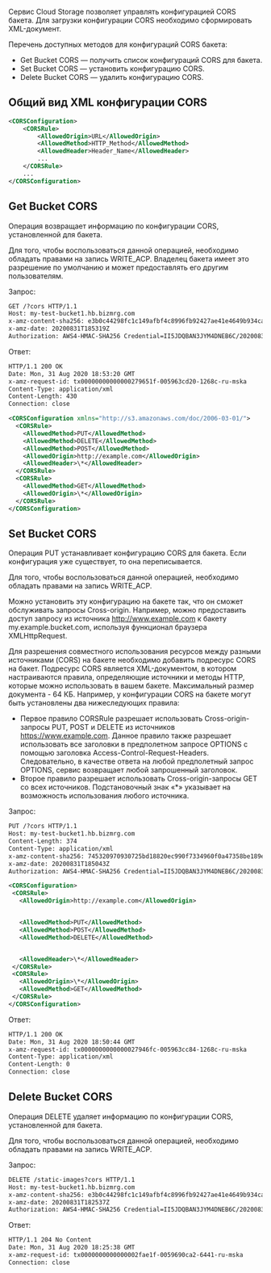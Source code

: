 Сервис Cloud Storage позволяет управлять конфигурацией CORS бакета. Для загрузки конфигурации CORS необходимо сформировать XML-документ.

Перечень доступных методов для конфигураций CORS бакета:

- Get Bucket CORS — получить список конфигураций CORS для бакета.
- Set Bucket CORS — установить конфигурацию CORS.
- Delete Bucket CORS — удалить конфигурацию CORS.

## Общий вид XML конфигурации CORS

```xml
<CORSConfiguration>
    <CORSRule>
        <AllowedOrigin>URL</AllowedOrigin>
        <AllowedMethod>HTTP_Method</AllowedMethod>
        <AllowedHeader>Header_Name</AllowedHeader>
        ...
    </CORSRule>
    ...
</CORSConfiguration>
```

## Get Bucket CORS

Операция возвращает информацию по конфигурации CORS, установленной для бакета.

Для того, чтобы воспользоваться данной операцией, необходимо обладать правами на запись WRITE_ACP. Владелец бакета имеет это разрешение по умолчанию и может предоставлять его другим пользователям.

Запрос:

```xml
GET /?cors HTTP/1.1
Host: my-test-bucket1.hb.bizmrg.com
x-amz-content-sha256: e3b0c44298fc1c149afbf4c8996fb92427ae41e4649b934ca495991b7852b855
x-amz-date: 20200831T185319Z
Authorization: AWS4-HMAC-SHA256 Credential=II5JDQBAN3JYM4DNEB6C/20200831/ru-msk/s3/aws4_request,SignedHeaders=host;x-amz-content-sha256;x-amz-date,Signature=f7d7879992a9f3a06ddacd59e53ac318e99b2ed6230692b30099739e34469a91
```

Ответ:

```xml
HTTP/1.1 200 OK
Date: Mon, 31 Aug 2020 18:53:20 GMT
x-amz-request-id: tx00000000000000279651f-005963cd20-1268c-ru-mska
Content-Type: application/xml
Content-Length: 430
Connection: close

<CORSConfiguration xmlns="http://s3.amazonaws.com/doc/2006-03-01/">
  <CORSRule>
    <AllowedMethod>PUT</AllowedMethod>
    <AllowedMethod>DELETE</AllowedMethod>
    <AllowedMethod>POST</AllowedMethod>
    <AllowedOrigin>http://example.com</AllowedOrigin>
    <AllowedHeader>\*</AllowedHeader>
  </CORSRule>
  <CORSRule>
    <AllowedMethod>GET</AllowedMethod>
    <AllowedOrigin>\*</AllowedOrigin>
  </CORSRule>
</CORSConfiguration>
```

## Set Bucket CORS

Операция PUT устанавливает конфигурацию CORS для бакета. Если конфигурация уже существует, то она переписывается.

Для того, чтобы воспользоваться данной операцией, необходимо обладать правами на запись WRITE_ACP.

Можно установить эту конфигурацию на бакете так, что он сможет обслуживать запросы Cross-origin. Например, можно предоставить доступ запросу из источника http://www.example.com к бакету my.example.bucket.com, используя функционал браузера XMLHttpRequest.

Для разрешения совместного использования ресурсов между разными источниками (CORS) на бакете необходимо добавить подресурс CORS на бакет. Подресурс CORS является XML-документом, в котором настраиваются правила, определяющие источники и методы HTTP, которые можно использовать в вашем бакете. Максимальный размер документа - 64 КБ. Например, у конфигурации CORS на бакете могут быть установлены два нижеследующих правила:

- Первое правило CORSRule разрешает использовать Cross-origin-запросы PUT, POST и DELETE из источников https://www.example.com. Данное правило также разрешает использовать все заголовки в предполетном запросе OPTIONS с помощью заголовка Access-Control-Request-Headers. Следовательно, в качестве ответа на любой предполетный запрос OPTIONS, сервис возвращает любой запрошенный заголовок.
- Второе правило разрешает использовать Cross-origin-запросы GET со всех источников. Подстановочный знак «\*» указывает на возможность использования любого источника.

Запрос:

```xml
PUT /?cors HTTP/1.1
Host: my-test-bucket1.hb.bizmrg.com
Content-Length: 374
Content-Type: application/xml
x-amz-content-sha256: 745320970930725bd18820ec990f7334960f0a47358be189e77504cc094be77e
x-amz-date: 20200831T185043Z
Authorization: AWS4-HMAC-SHA256 Credential=II5JDQBAN3JYM4DNEB6C/20200831/ru-msk/s3/aws4_request,SignedHeaders=content-md5;content-type;host;x-amz-content-sha256;x-amz-date,Signature=f52b2bfb6ec975c86cadd2e51a6ee9842c6151b737e46ce90a3cb3cc0d0dea97

<CORSConfiguration>
 <CORSRule>
   <AllowedOrigin>http://example.com</AllowedOrigin>


   <AllowedMethod>PUT</AllowedMethod>
   <AllowedMethod>POST</AllowedMethod>
   <AllowedMethod>DELETE</AllowedMethod>


   <AllowedHeader>\*</AllowedHeader>
 </CORSRule>
 <CORSRule>
   <AllowedOrigin>\*</AllowedOrigin>
   <AllowedMethod>GET</AllowedMethod>
 </CORSRule>
</CORSConfiguration>
```

Ответ:

```xml
HTTP/1.1 200 OK
Date: Mon, 31 Aug 2020 18:50:44 GMT
x-amz-request-id: tx0000000000000027946fc-005963cc84-1268c-ru-mska
Content-Type: application/xml
Content-Length: 0
Connection: close
```

## Delete Bucket CORS

Операция DELETE удаляет информацию по конфигурации CORS, установленной для бакета.

Для того, чтобы воспользоваться данной операцией, необходимо обладать правами на запись WRITE_ACP.

Запрос:

```xml
DELETE /static-images?cors HTTP/1.1
Host: my-test-bucket1.hb.bizmrg.com
x-amz-content-sha256: e3b0c44298fc1c149afbf4c8996fb92427ae41e4649b934ca495991b7852b855
x-amz-date: 20200831T182537Z
Authorization: AWS4-HMAC-SHA256 Credential=II5JDQBAN3JYM4DNEB6C/20200831/ru-msk/s3/aws4_request,SignedHeaders=content-md5;content-type;host;x-amz-content-sha256;x-amz-date,Signature=e3b0c44298fc1c149afbf4c8996fb92427ae41e4649b934ca495991b7852b855
```

Ответ:

```xml
HTTP/1.1 204 No Content
Date: Mon, 31 Aug 2020 18:25:38 GMT
x-amz-request-id: tx0000000000000002fae1f-0059690ca2-6441-ru-mska
Connection: close
```
